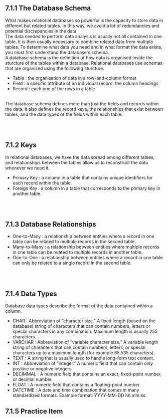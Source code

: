 ## 7.1.1 The Database Schema
What makes relational databases so powerful is the capacity to store data in different but related tables. In this way, we avoid a lot of redundancies and potential discrepancies in the data.
<br/>
The data needed to perform data analysis is usually not all contained in one table. It is then usually necessary to combine related data from multiple tables. To determine what data you need and in what format the data exists, you must first understand the database's schema.
<br/>
A database schema is the definition of how data is organised inside the sturcture of the tables within a database. Relational databases use schemas that are organised using the following sturcture.

- Table : the organisation of data in a row-and-column format
- Field : a specific attribute of an individual record. the column headings
- Record : each one of the rows in a table
<br/>
The database schema defines more than just the fields and records within the data; it also defines the record keys, the relationships that exist between tables, and the data types of the fields within each table.

<br/><br/>

## 7.1.2 Keys
In relational databases, we have the data spread among different tables, and relationships between the tables allow us to reconstruct the data whenever we need it.
<br/>

- Primary Key : a column in a table that contains unique identifiers for each record within the table.
- Foreign Key : a column in a table that corresponds to the primary key in another table.

<br/><br/>

## 7.1.3 Database Relationships
- One-to-Many : a relationship between entities where a record in one table can be related to multiple records in the second table.
- Many-to-Many : a relationship between entities where multiple records in one table can be related to multiple records in another table.
- One-to-One : a relationship between entities where a record in one table can only be related to a single record in the second table.

<br/><br/>

## 7.1.4 Data Types
Database data types describe the format of the data contained within a column.
- CHAR : Abbreviation of “character size.” A fixed length (based on the database) string of characters that can contain numbers, letters or special characters in any combination. Maximum length is usually 255 characters.
- VARCHAR : Abbreviation of “variable character size.” A variable length string of characters that can contain numbers, letters, or special characters up to a maximum length (for example 65,535 characters).
- TEXT : A string that is usually used to handle long-form text content.
- INT : Abbreviation of “integer.” A numeric field that can contain only positive or negative integers.
- DECIMMAL : A numeric field that contains an exact, fixed-point number, or decimal number.
- FLOAT : A numeric field that contains a floating-point number.
- DATETIME : A date and time combination that comes in many standardized formats. Example format: YYYY-MM-DD hh:mm:ss

## 7.1.5 Practice Item

<br/>